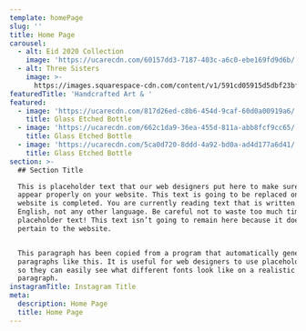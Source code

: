 ```yaml
---
template: homePage
slug: ''
title: Home Page
carousel:
  - alt: Eid 2020 Collection
    image: 'https://ucarecdn.com/60157dd3-7187-403c-a6c0-ebe169fd9d6b/'
  - alt: Three Sisters
    image: >-
      https://images.squarespace-cdn.com/content/v1/591cd05915d5dbf23bf660c0/1554075266121-WWPYDVQ3MMGPMOC3CGNH/ke17ZwdGBToddI8pDm48kNLmoMgP9-PoGL3pTpvfmf97gQa3H78H3Y0txjaiv_0fDoOvxcdMmMKkDsyUqMSsMWxHk725yiiHCCLfrh8O1z5QPOohDIaIeljMHgDF5CVlOqpeNLcJ80NK65_fV7S1UZn9JnVc0xDeoNGVJ3wrjE4Nx_EhhKi4CB_8Hn-bafWShA1iIgJHGOspu562nPK3kQ/Intro+Flaylay+Banner.jpg?format=2500w
featuredTitle: 'Handcrafted Art & '
featured:
  - image: 'https://ucarecdn.com/817d26ed-c8b6-454d-9caf-60d0a00919a6/'
    title: Glass Etched Bottle
  - image: 'https://ucarecdn.com/662c1da9-36ea-455d-811a-abb8fcf9cc65/'
    title: Glass Etched Bottle
  - image: 'https://ucarecdn.com/5ca0d720-8ddd-4a92-bd0a-ad4d177a6d41/'
    title: Glass Etched Bottle
section: >-
  ## Section Title

  This is placeholder text that our web designers put here to make sure words
  appear properly on your website. This text is going to be replaced once the
  website is completed. You are currently reading text that is written in
  English, not any other language. Be careful not to waste too much time reading
  placeholder text! This text isn’t going to remain here because it doesn't
  pertain to the website.


  This paragraph has been copied from a program that automatically generates
  paragraphs like this. It is useful for web designers to use placeholder text
  so they can easily see what different fonts look like on a realistic
  paragraph.
instagramTitle: Instagram Title
meta:
  description: Home Page
  title: Home Page
---
```


